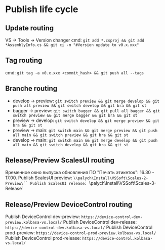 # Publish life cycle

## Update routing
VS -> Tools -> Version changer
cmd: `git add *.csproj && git add *AssemblyInfo.cs && git ci -m "#Version update to v0.x.xxx"`

## Tag routing
cmd: `git tag -a v0.x.xxx <commit_hash> && git push all --tags`

## Branche routing
- develop -> preview: `git switch preview && git merge develop && git push all preview && git switch develop && git bra && git st`
- bagger -> preview:  `git switch bagger && git pull all bagger && git switch preview && git merge bagger && git bra && git st`
- preview -> develop: `git switch develop && git merge preview && git bra && git st`
- preview -> main:    `git switch main && git merge preview && git push all main && git switch preview && git bra && git st`
- develop -> main:    `git switch main && git merge develop && git push all main && git switch develop && git bra && git st`

## Release/Preview ScalesUI routing
Временное окно выпуска обновления ПО "Печать этикеток": 16.30 - 17.00.
Publish ScalesUI preview: `\\palych\Install\VSSoft\Scales-2-Preview\``
Publish ScalesUI release: `\\palych\Install\VSSoft\Scales-3-Release\`

## Release/Preview DeviceControl routing
Publish DeviceControl dev-preview:  `https://device-control-dev-preview.kolbasa-vs.local/`
Publish DeviceControl dev-release:  `https://device-control-dev.kolbasa-vs.local/`
Publish DeviceControl prod-preview: `https://device-control-prod-preview.kolbasa-vs.local/`
Publish DeviceControl prod-release: `https://device-control.kolbasa-vs.local/`
